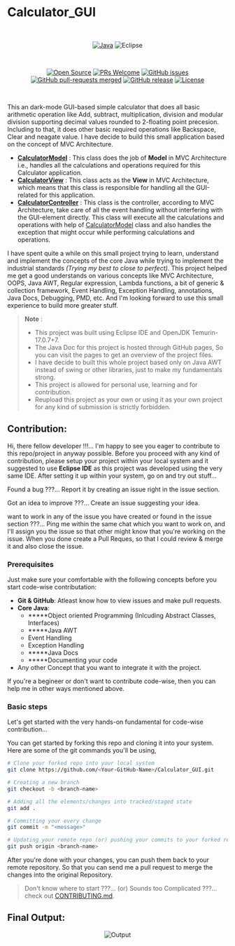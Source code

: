 # Calculator_GUI

<!-- <img src="https://github.com/iamwatchdogs/Calculator_GUI/actions/workflows/pages/pages-build-deployment/badge.svg" alt="" align="right"> -->

<br>
<div align="center">

[![Java](https://img.shields.io/badge/java-%23ED8B00.svg?style=for-the-badge&logo=openjdk&logoColor=white)](https://github.com/iamwatchdogs?tab=repositories&q=&type=public&language=java&sort=)
![Eclipse](https://img.shields.io/badge/Eclipse-FE7A16.svg?style=for-the-badge&logo=Eclipse&logoColor=white)

<br>

[![Open Source](https://badges.frapsoft.com/os/v1/open-source.svg?v=103)](https://github.com/iamwatchdogs?tab=repositories&q=&type=public&language=&sort=)
[![PRs Welcome](https://img.shields.io/badge/PRs-welcome-brightgreen.svg?style=flat-square)](https://github.com/iamwatchdogs/Calculator_GUI/pulls)
[![GitHub issues](https://img.shields.io/github/issues/iamwatchdogs/Calculator_GUI.svg)](https://github.com/iamwatchdogs/Calculator_GUI/issues)
[![GitHub pull-requests merged](https://badgen.net/github/merged-prs/iamwatchdogs/Calculator_GUI)](https://github.com/iamwatchdogs/Calculator_GUI.js/pulls?q=is%3Amerged)
[![GitHub release](https://img.shields.io/github/release/iamwatchdogs/Calculator_GUI)](https://GitHub.com/iamwatchdogs/Calculator_GUI/releases/)
[![License](https://img.shields.io/badge/License-Apache_2.0-blue.svg)](https://opensource.org/licenses/Apache-2.0)

</div>
<br>

This an dark-mode GUI-based simple calculator that does all basic arithmetic operation like Add, subtract, multiplication, division and modular division supporting decimal values rounded to 2-floating point precesion. Including to that, it does other basic required operations like Backspace, Clear and neagate value. I have decide to build this small application based on the concept of MVC Architecture.

- [**CalculatorModel**](./src/calculator/CalculatorModel.java "Goto CalculatorModel.java") : This class does the job of **Model** in MVC Architecture i.e., handles all the calculations and operations required for this Calculator application.
- [**CalculatorView**](./src/calculator/CalculatorView.java "Goto CalculatorView.java") : This class acts as the **View** in MVC Architecture, which means that this class is responsible for handling all the GUI-related for this application.
- [**CalculatorController**](./src/calculator/CalculatorController.java "Goto CalculatorController.java") : This class is the controller, according to MVC Architecture, take care of all the event handling without interfering with the GUI-element directly. This class will execute all the calculations and operations with help of [CalculatorModel](./src/calculator/CalculatorModel.java "Goto CalculatorModel.java") class and also handles the exception that might occur while performing calculations and operations.

I have spent quite a while on this small project trying to learn, understand and implement the concepts of the core Java while trying to implement the industrial standards _(Trying my best to close to perfect)_. This project helped me get a good understands on various concepts like MVC Architecture, OOPS, Java AWT, Regular expression, Lambda functions, a bit of generic & collection framework, Event Handling, Exception Handling, annotations, Java Docs, Debugging, PMD, etc. And I'm looking forward to use this small experience to build more greater stuff.

> **Note** :
>
> - This project was built using Eclipse IDE and OpenJDK Temurin-17.0.7+7.
> - The Java Doc for this project is hosted through GitHub pages, So you can visit the pages to get an overview of the project files.
> - I have decide to built this whole project based only on Java AWT instead of swing or other libraries, just to make my fundamentals strong.
> - This project is allowed for personal use, learning and for contribution.
> - Reupload this project as your own or using it as your own project for any kind of submission is strictly forbidden.

## Contribution:

Hi, there fellow developer !!!... I'm happy to see you eager to contribute to this repo/project in anyway possible. Before you proceed with any kind of contribution, please setup your project within your local system and it suggested to use **Eclipse IDE** as this project was developed using the very same IDE. After setting it up within your system, go on and try out stuff...

Found a bug ???... Report it by creating an issue right in the issue section.

Got an idea to improve ???... Create an issue suggesting your idea.

want to work in any of the issue you have created or found in the issue section ???... Ping me within the same chat which you want to work on, and I'll assign you the issue so that other might know that you're working on the issue. When you done create a Pull Reques, so that I could review & merge it and also close the issue.

### Prerequisites

Just make sure your comfortable with the following concepts before you start code-wise contributation:

- **Git & GitHub**: Atleast know how to view issues and make pull requests.
- **Core Java**:
  - **\***Object oriented Programming (Inlcuding Abstract Classes, Interfaces)
  - **\***Java AWT
  - Event Handling
  - Exception Handling
  - **\***Java Docs
  - **\***Documenting your code
- Any other Concept that you want to integrate it with the project.

If you're a begineer or don't want to contribute code-wise, then you can help me in other ways mentioned above.

### Basic steps

Let's get started with the very hands-on fundamental for code-wise contribution...

You can get started by forking this repo and cloning it into your system. Here are some of the git commands you'll be using,

```bash
# Clone your forked repo into your local system
git clone https://github.com/<Your-GitHub-Name>/Calculator_GUI.git

# Creating a new branch
git checkout -b <branch-name>

# Adding all the elements/changes into tracked/staged state
git add .

# Committing your every change
git commit -m "<message>"

# Updating your remote repo (or) pushing your commits to your forked repo
git push origin <branch-name>
```

After you're done with your changes, you can push them back to your remote repository. So that you can send me a pull request to merge the changes into the original Repository.

> Don't know where to start ???... (or) Sounds too Complicated ???... check out [CONTRIBUTING.md](CONTRIBUTING.md "Let's go to CONTRIBUTING.md").

## Final Output:

<div align="center">

![Output](src/images/OP.png)

</div>
